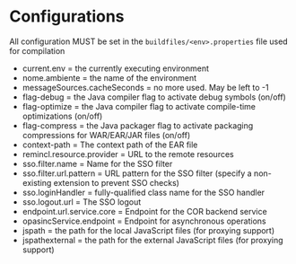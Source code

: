 # Configurations
All configuration MUST be set in the `buildfiles/<env>.properties` file used for compilation
- current.env = the currently executing environment
- nome.ambiente = the name of the environment
- messageSources.cacheSeconds = no more used. May be left to -1
- flag-debug = the Java compiler flag to activate debug symbols (on/off)
- flag-optimize = the Java compiler flag to activate compile-time optimizations (on/off)
- flag-compress = the Java packager flag to activate packaging compressions for
    WAR/EAR/JAR files (on/off)
- context-path = The context path of the EAR file
- remincl.resource.provider = URL to the remote resources
- sso.filter.name = Name for the SSO filter
- sso.filter.url.pattern = URL pattern for the SSO filter
    (specify a non-existing extension to prevent SSO checks)
- sso.loginHandler = fully-qualified class name for the SSO handler
- sso.logout.url = The SSO logout
- endpoint.url.service.core = Endpoint for the COR backend service
- opasincService.endpoint = Endpoint for asynchronous operations
- jspath = the path for the local JavaScript files (for proxying support)
- jspathexternal = the path for the external JavaScript files (for proxying support)
